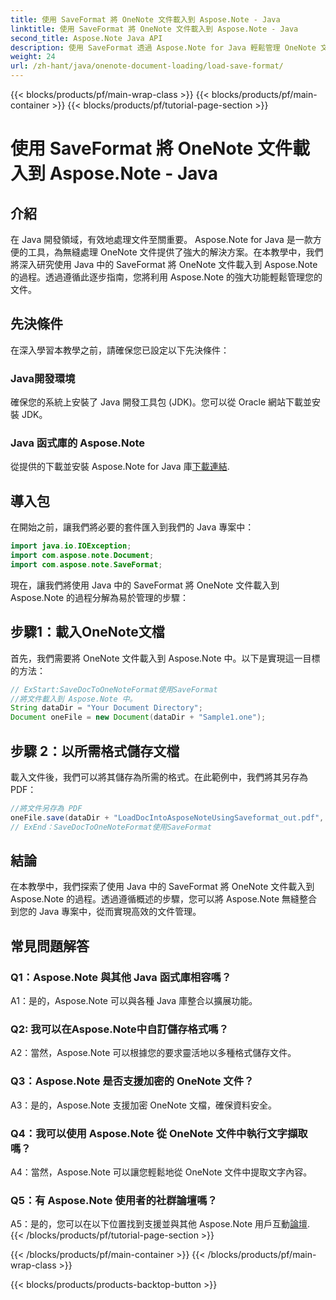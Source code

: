 ```yaml
---
title: 使用 SaveFormat 將 OneNote 文件載入到 Aspose.Note - Java
linktitle: 使用 SaveFormat 將 OneNote 文件載入到 Aspose.Note - Java
second_title: Aspose.Note Java API
description: 使用 SaveFormat 透過 Aspose.Note for Java 輕鬆管理 OneNote 文件。使用 Aspose.Note 無縫增強您的 Java 文件處理能力。
weight: 24
url: /zh-hant/java/onenote-document-loading/load-save-format/
---
```


{{< blocks/products/pf/main-wrap-class >}}
{{< blocks/products/pf/main-container >}}
{{< blocks/products/pf/tutorial-page-section >}}

# 使用 SaveFormat 將 OneNote 文件載入到 Aspose.Note - Java

## 介紹

在 Java 開發領域，有效地處理文件至關重要。 Aspose.Note for Java 是一款方便的工具，為無縫處理 OneNote 文件提供了強大的解決方案。在本教學中，我們將深入研究使用 Java 中的 SaveFormat 將 OneNote 文件載入到 Aspose.Note 的過程。透過遵循此逐步指南，您將利用 Aspose.Note 的強大功能輕鬆管理您的文件。

## 先決條件

在深入學習本教學之前，請確保您已設定以下先決條件：

### Java開發環境

確保您的系統上安裝了 Java 開發工具包 (JDK)。您可以從 Oracle 網站下載並安裝 JDK。

### Java 函式庫的 Aspose.Note

從提供的下載並安裝 Aspose.Note for Java 庫[下載連結](https://releases.aspose.com/note/java/).

## 導入包

在開始之前，讓我們將必要的套件匯入到我們的 Java 專案中：

```java
import java.io.IOException;
import com.aspose.note.Document;
import com.aspose.note.SaveFormat;
```

現在，讓我們將使用 Java 中的 SaveFormat 將 OneNote 文件載入到 Aspose.Note 的過程分解為易於管理的步驟：

## 步驟1：載入OneNote文檔

首先，我們需要將 OneNote 文件載入到 Aspose.Note 中。以下是實現這一目標的方法：

```java
// ExStart:SaveDocToOneNoteFormat使用SaveFormat
//將文件載入到 Aspose.Note 中。
String dataDir = "Your Document Directory";
Document oneFile = new Document(dataDir + "Sample1.one");
```

## 步驟 2：以所需格式儲存文檔

載入文件後，我們可以將其儲存為所需的格式。在此範例中，我們將其另存為 PDF：

```java
//將文件另存為 PDF
oneFile.save(dataDir + "LoadDocIntoAsposeNoteUsingSaveformat_out.pdf", SaveFormat.Pdf);
// ExEnd：SaveDocToOneNoteFormat使用SaveFormat
```

## 結論

在本教學中，我們探索了使用 Java 中的 SaveFormat 將 OneNote 文件載入到 Aspose.Note 的過程。透過遵循概述的步驟，您可以將 Aspose.Note 無縫整合到您的 Java 專案中，從而實現高效的文件管理。

## 常見問題解答

### Q1：Aspose.Note 與其他 Java 函式庫相容嗎？

A1：是的，Aspose.Note 可以與各種 Java 庫整合以擴展功能。

### Q2: 我可以在Aspose.Note中自訂儲存格式嗎？

A2：當然，Aspose.Note 可以根據您的要求靈活地以多種格式儲存文件。

### Q3：Aspose.Note 是否支援加密的 OneNote 文件？

A3：是的，Aspose.Note 支援加密 OneNote 文檔，確保資料安全。

### Q4：我可以使用 Aspose.Note 從 OneNote 文件中執行文字擷取嗎？

A4：當然，Aspose.Note 可以讓您輕鬆地從 OneNote 文件中提取文字內容。

### Q5：有 Aspose.Note 使用者的社群論壇嗎？

 A5：是的，您可以在以下位置找到支援並與其他 Aspose.Note 用戶互動[論壇](https://forum.aspose.com/c/note/28).
{{< /blocks/products/pf/tutorial-page-section >}}

{{< /blocks/products/pf/main-container >}}
{{< /blocks/products/pf/main-wrap-class >}}

{{< blocks/products/products-backtop-button >}}
